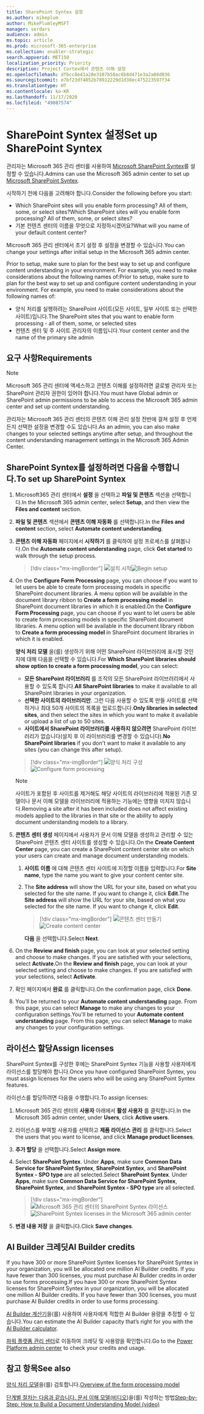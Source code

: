```yaml
---
title: SharePoint Syntex 설정
ms.author: mikeplum
author: MikePlumleyMSFT
manager: serdars
audience: admin
ms.topic: article
ms.prod: microsoft-365-enterprise
ms.collection: enabler-strategic
search.appverid: MET150
localization_priority: Priority
description: Project Cortex에서 콘텐츠 이해 설정
ms.openlocfilehash: dfbcc8e41a28e3107b58ac6b8d471e3a2a08d036
ms.sourcegitcommit: e7bf23df4852b78912229d1d38ec475223597f34
ms.translationtype: HT
ms.contentlocale: ko-KR
ms.lasthandoff: 11/17/2020
ms.locfileid: "49087574"
---
```

# <a name="set-up-sharepoint-syntex"></a><span data-ttu-id="6efb1-103">SharePoint Syntex 설정</span><span class="sxs-lookup"><span data-stu-id="6efb1-103">Set up SharePoint Syntex</span></span>

<span data-ttu-id="6efb1-104">관리자는 Microsoft 365 관리 센터를 사용하여 [Microsoft SharePoint Syntex](index.md)를 설정할 수 있습니다.</span><span class="sxs-lookup"><span data-stu-id="6efb1-104">Admins can use the Microsoft 365 admin center to set up [Microsoft SharePoint Syntex](index.md).</span></span> 

<span data-ttu-id="6efb1-105">시작하기 전에 다음을 고려해야 합니다.</span><span class="sxs-lookup"><span data-stu-id="6efb1-105">Consider the following before you start:</span></span>

- <span data-ttu-id="6efb1-p101">Which SharePoint sites will you enable form processing? All of them, some, or select sites?</span><span class="sxs-lookup"><span data-stu-id="6efb1-p101">Which SharePoint sites will you enable form processing? All of them, some, or select sites?</span></span>
- <span data-ttu-id="6efb1-108">기본 컨텐츠 센터의 이름을 무엇으로 지정하시겠어요?</span><span class="sxs-lookup"><span data-stu-id="6efb1-108">What will you name of your default content center?</span></span>

<span data-ttu-id="6efb1-109">Microsoft 365 관리 센터에서 초기 설정 후 설정을 변경할 수 있습니다.</span><span class="sxs-lookup"><span data-stu-id="6efb1-109">You can change your settings after initial setup in the Microsoft 365 admin center.</span></span>

<span data-ttu-id="6efb1-p102">Prior to setup, make sure to plan for the best way to set up and configure content understanding in your environment. For example, you need to make considerations about the following names of:</span><span class="sxs-lookup"><span data-stu-id="6efb1-p102">Prior to setup, make sure to plan for the best way to set up and configure content understanding in your environment. For example, you need to make considerations about the following names of:</span></span>

- <span data-ttu-id="6efb1-112">양식 처리를 실행하려는 SharePoint 사이트(모든 사이트, 일부 사이트 또는 선택한 사이트)입니다.</span><span class="sxs-lookup"><span data-stu-id="6efb1-112">The SharePoint sites that you want to enable form processing - all of them, some, or selected sites</span></span>
- <span data-ttu-id="6efb1-113">컨텐츠 센터 및 주 사이트 관리자의 이름입니다.</span><span class="sxs-lookup"><span data-stu-id="6efb1-113">Your content center and the name of the primary site admin</span></span>

## <a name="requirements"></a><span data-ttu-id="6efb1-114">요구 사항</span><span class="sxs-lookup"><span data-stu-id="6efb1-114">Requirements</span></span> 

> [!NOTE]
> <span data-ttu-id="6efb1-115">Microsoft 365 관리 센터에 액세스하고 콘텐츠 이해를 설정하려면 글로벌 관리자 또는 SharePoint 관리자 권한이 있어야 합니다.</span><span class="sxs-lookup"><span data-stu-id="6efb1-115">You must have Global admin or SharePoint admin permissions to be able to access the Microsoft 365 admin center and set up content understanding.</span></span>

<span data-ttu-id="6efb1-116">관리자는 Microsoft 365 관리 센터의 콘텐츠 이해 관리 설정 전반에 걸쳐 설정 후 언제든지 선택한 설정을 변경할 수도 있습니다.</span><span class="sxs-lookup"><span data-stu-id="6efb1-116">As an admin, you can also make changes to your selected settings anytime after setup, and throughout the content understanding management settings in the Microsoft 365 Admin Center.</span></span>

## <a name="to-set-up-sharepoint-syntex"></a><span data-ttu-id="6efb1-117">SharePoint Syntex를 설정하려면 다음을 수행합니다.</span><span class="sxs-lookup"><span data-stu-id="6efb1-117">To set up SharePoint Syntex</span></span>

1. <span data-ttu-id="6efb1-118">Microsoft365 관리 센터에서 **설정** 을 선택하고 **파일 및 콘텐츠** 섹션을 선택합니다.</span><span class="sxs-lookup"><span data-stu-id="6efb1-118">In the Microsoft 365 admin center, select **Setup**, and then view the **Files and content** section.</span></span>

2. <span data-ttu-id="6efb1-119">**파일 및 콘텐츠** 섹션에서 **콘텐츠 이해 자동화** 를 선택합니다.</span><span class="sxs-lookup"><span data-stu-id="6efb1-119">In the **Files and content** section, select **Automate content understanding**.</span></span><br/>

3. <span data-ttu-id="6efb1-120">**콘텐츠 이해 자동화** 페이지에서 **시작하기** 를 클릭하여 설정 프로세스를 살펴봅니다.</span><span class="sxs-lookup"><span data-stu-id="6efb1-120">On the **Automate content understanding** page, click **Get started** to walk through the setup process.</span></span><br/>

    > [!div class="mx-imgBorder"]
    > <span data-ttu-id="6efb1-121">![설치 시작](../media/content-understanding/admin-content-understanding-get-started.png)</span><span class="sxs-lookup"><span data-stu-id="6efb1-121">![Begin setup](../media/content-understanding/admin-content-understanding-get-started.png)</span></span></br>

4. <span data-ttu-id="6efb1-p103">On the **Configure Form Processing** page, you can choose if you want to let users be able to create form processing models in specific SharePoint document libraries. A menu option will be available in the document library ribbon to **Create a form processing model** in SharePoint document libraries in which it is enabled.</span><span class="sxs-lookup"><span data-stu-id="6efb1-p103">On the **Configure Form Processing** page, you can choose if you want to let users be able to create form processing models in specific SharePoint document libraries. A menu option will be available in the document library ribbon to **Create a form processing model** in SharePoint document libraries in which it is enabled.</span></span>
 
     <span data-ttu-id="6efb1-124">**양식 처리 모델** 을(를) 생성하기 위해 어떤 SharePoint 라이브러리에 표시할 것인지에 대해 다음을 선택할 수 있습니다.</span><span class="sxs-lookup"><span data-stu-id="6efb1-124">For **Which SharePoint libraries should show option to create a form processing model**, you can select:</span></span></br>
      - <span data-ttu-id="6efb1-125">**모든 SharePoint 라이브러리** 를 조직의 모든 SharePoint 라이브러리에서 사용할 수 있도록 합니다.</span><span class="sxs-lookup"><span data-stu-id="6efb1-125">**All SharePoint libraries** to make it available to all SharePoint libraries in your organization.</span></span></br>
      - <span data-ttu-id="6efb1-126">**선택한 사이트의 라이브러리만**. 그런 다음 사용할 수 있도록 만들 사이트를 선택하거나 최대 50개 사이트의 목록을 업로드합니다.</span><span class="sxs-lookup"><span data-stu-id="6efb1-126">**Only libraries in selected sites**, and then select the sites in which you want to make it available or upload a list of up to 50 sites.</span></span></br>
      - <span data-ttu-id="6efb1-127">**사이트에서 SharePoint 라이브러리를 사용하지 않으려면** SharePoint 라이브러리가 없습니다(설치 후 이 라이브러리를 변경할 수 있습니다).</span><span class="sxs-lookup"><span data-stu-id="6efb1-127">**No SharePoint libraries** if you don't want to make it available to any sites (you can change this after setup).</span></span>

   > [!div class="mx-imgBorder"]
   > <span data-ttu-id="6efb1-128">![양식 처리 구성](../media/content-understanding/admin-configforms.png)</span><span class="sxs-lookup"><span data-stu-id="6efb1-128">![Configure form processing](../media/content-understanding/admin-configforms.png)</span></span>

   > [!Note]
   > <span data-ttu-id="6efb1-129">사이트가 포함된 후 사이트를 제거해도 해당 사이트의 라이브러리에 적용된 기존 모델이나 문서 이해 모델을 라이브러리에 적용하는 기능에는 영향을 미치지 않습니다.</span><span class="sxs-lookup"><span data-stu-id="6efb1-129">Removing a site after it has been included does not affect existing models applied to the libraries in that site or the ability to apply document understanding models to a library.</span></span> 
    
5. <span data-ttu-id="6efb1-130">**콘텐츠 센터 생성** 페이지에서 사용자가 문서 이해 모델을 생성하고 관리할 수 있는 SharePoint 콘텐츠 센터 사이트를 생성할 수 있습니다.</span><span class="sxs-lookup"><span data-stu-id="6efb1-130">On the **Create Content Center** page, you can create a SharePoint content center site on which your users can create and manage document understanding models.</span></span>

    1. <span data-ttu-id="6efb1-131">**사이트 이름** 에 대해 콘텐츠 센터 사이트에 지정할 이름을 입력합니다.</span><span class="sxs-lookup"><span data-stu-id="6efb1-131">For **Site name**, type the name you want to give your content center site.</span></span>
    
    1. <span data-ttu-id="6efb1-p104">The **Site address** will show the URL for your site, based on what you selected for the site name. If you want to change it, click **Edit**.</span><span class="sxs-lookup"><span data-stu-id="6efb1-p104">The **Site address** will show the URL for your site, based on what you selected for the site name. If you want to change it, click **Edit**.</span></span>

       > [!div class="mx-imgBorder"]
       > <span data-ttu-id="6efb1-134">![콘텐츠 센터 만들기](../media/content-understanding/admin-cu-create-cc.png)</span><span class="sxs-lookup"><span data-stu-id="6efb1-134">![Create content center](../media/content-understanding/admin-cu-create-cc.png)</span></span></br>

       <span data-ttu-id="6efb1-135">**다음** 을 선택합니다.</span><span class="sxs-lookup"><span data-stu-id="6efb1-135">Select **Next**.</span></span>

6. <span data-ttu-id="6efb1-p105">On the **Review and finish** page, you can look at your selected setting and choose to make changes. If you are satisfied with your selections, select **Activate**.</span><span class="sxs-lookup"><span data-stu-id="6efb1-p105">On the **Review and finish** page, you can look at your selected setting and choose to make changes. If you are satisfied with your selections, select **Activate**.</span></span>

7. <span data-ttu-id="6efb1-138">확인 페이지에서 **완료** 를 클릭합니다.</span><span class="sxs-lookup"><span data-stu-id="6efb1-138">On the confirmation page, click **Done**.</span></span>

8. <span data-ttu-id="6efb1-p106">You'll be returned to your **Automate content understanding** page. From this page, you can select **Manage** to make any changes to your configuration settings.</span><span class="sxs-lookup"><span data-stu-id="6efb1-p106">You'll be returned to your **Automate content understanding** page. From this page, you can select **Manage** to make any changes to your configuration settings.</span></span> 

## <a name="assign-licenses"></a><span data-ttu-id="6efb1-141">라이선스 할당</span><span class="sxs-lookup"><span data-stu-id="6efb1-141">Assign licenses</span></span>

<span data-ttu-id="6efb1-142">SharePoint Syntex를 구성한 후에는 SharePoint Syntex 기능을 사용할 사용자에게 라이선스를 할당해야 합니다.</span><span class="sxs-lookup"><span data-stu-id="6efb1-142">Once you have configured SharePoint Syntex, you must assign licenses for the users who will be using any SharePoint Syntex features.</span></span>

<span data-ttu-id="6efb1-143">라이선스를 할당하려면 다음을 수행합니다.</span><span class="sxs-lookup"><span data-stu-id="6efb1-143">To assign licenses:</span></span>

1. <span data-ttu-id="6efb1-144">Microsoft 365 관리 센터의 **사용자** 아래에서 **활성 사용자** 를 클릭합니다.</span><span class="sxs-lookup"><span data-stu-id="6efb1-144">In the Microsoft 365 admin center, under **Users**, click **Active users**.</span></span>

2. <span data-ttu-id="6efb1-145">라이선스를 부여할 사용자를 선택하고 **제품 라이선스 관리** 를 클릭합니다.</span><span class="sxs-lookup"><span data-stu-id="6efb1-145">Select the users that you want to license, and click **Manage product licenses**.</span></span>

3. <span data-ttu-id="6efb1-146">**추가 할당** 을 선택합니다.</span><span class="sxs-lookup"><span data-stu-id="6efb1-146">Select **Assign more**.</span></span>

4. <span data-ttu-id="6efb1-p107">Select **SharePoint Syntex**. Under **Apps**, make sure **Common Data Service for SharePoint Syntex**, **SharePoint Syntex**, and **SharePoint Syntex - SPO type** are all selected.</span><span class="sxs-lookup"><span data-stu-id="6efb1-p107">Select **SharePoint Syntex**. Under **Apps**, make sure **Common Data Service for SharePoint Syntex**, **SharePoint Syntex**, and **SharePoint Syntex - SPO type** are all selected.</span></span>

    > [!div class="mx-imgBorder"]
    > <span data-ttu-id="6efb1-149">![Microsoft 365 관리 센터의 SharePoint Syntex 라이선스](../media/content-understanding/sharepoint-syntex-licenses.png)</span><span class="sxs-lookup"><span data-stu-id="6efb1-149">![SharePoint Syntex licenses in the Microsoft 365 admin center](../media/content-understanding/sharepoint-syntex-licenses.png)</span></span>

5. <span data-ttu-id="6efb1-150">**변경 내용 저장** 을 클릭합니다.</span><span class="sxs-lookup"><span data-stu-id="6efb1-150">Click **Save changes**.</span></span>

## <a name="ai-builder-credits"></a><span data-ttu-id="6efb1-151">AI Builder 크레딧</span><span class="sxs-lookup"><span data-stu-id="6efb1-151">AI Builder credits</span></span>

<span data-ttu-id="6efb1-p108">If you have 300 or more SharePoint Syntex licenses for SharePoint Syntex in your organization, you will be allocated one million AI Builder credits. If you have fewer than 300 licenses, you must purchase AI Builder credits in order to use forms processing.</span><span class="sxs-lookup"><span data-stu-id="6efb1-p108">If you have 300 or more SharePoint Syntex licenses for SharePoint Syntex in your organization, you will be allocated one million AI Builder credits. If you have fewer than 300 licenses, you must purchase AI Builder credits in order to use forms processing.</span></span>

<span data-ttu-id="6efb1-154">[AI Builder 계산기](https://powerapps.microsoft.com/ai-builder-calculator)을(를) 사용하여 사용자에게 적합한 AI Builder 용량을 추정할 수 있습니다.</span><span class="sxs-lookup"><span data-stu-id="6efb1-154">You can estimate the AI Builder capacity that’s right for you with the [AI Builder calculator](https://powerapps.microsoft.com/ai-builder-calculator).</span></span>

<span data-ttu-id="6efb1-155">[파워 플랫폼 관리 센터](https://admin.powerplatform.microsoft.com/resources/capacity)로 이동하여 크레딧 및 사용량을 확인합니다.</span><span class="sxs-lookup"><span data-stu-id="6efb1-155">Go to the [Power Platform admin center](https://admin.powerplatform.microsoft.com/resources/capacity) to check your credits and usage.</span></span>

## <a name="see-also"></a><span data-ttu-id="6efb1-156">참고 항목</span><span class="sxs-lookup"><span data-stu-id="6efb1-156">See also</span></span>

<span data-ttu-id="6efb1-157">[양식 처리 모델](https://docs.microsoft.com/ai-builder/form-processing-model-overview)을(를) 검토합니다.</span><span class="sxs-lookup"><span data-stu-id="6efb1-157">[Overview of the form processing model](https://docs.microsoft.com/ai-builder/form-processing-model-overview)</span></span>

<span data-ttu-id="6efb1-158">[단계별 절차는 다음과 같습니다. 문서 이해 모델(비디오)](https://www.youtube.com/watch?v=DymSHObD-bg)을(를) 작성하는 방법</span><span class="sxs-lookup"><span data-stu-id="6efb1-158">[Step-by-Step: How to Build a Document Understanding Model (video)](https://www.youtube.com/watch?v=DymSHObD-bg)</span></span>


